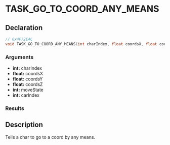 # TASK_GO_TO_COORD_ANY_MEANS

## Declaration
```cpp
// 0x4F72E4C
void TASK_GO_TO_COORD_ANY_MEANS(int charIndex, float coordsX, float coordsY, float coordsZ, int moveState, int carIndex);
```

### Arguments
- **int:** charIndex
- **float:** coordsX
- **float:** coordsY
- **float:** coordsZ
- **int:** moveState
- **int:** carIndex

### Results

## Description
Tells a char to go to a coord by any means.